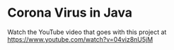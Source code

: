 # Corona Virus in Java

Watch the YouTube video that goes with this project at https://www.youtube.com/watch?v=04viz8nU5jM
